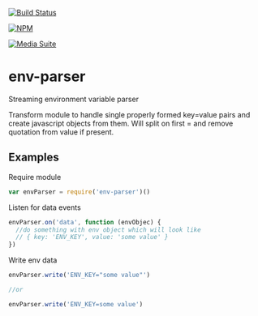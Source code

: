[![Build Status](https://travis-ci.org/digitalsadhu/env-parser.svg?branch=master)](https://travis-ci.org/digitalsadhu/env-parser)

[![NPM](https://nodei.co/npm/env-parser.png)](https://nodei.co/npm/env-parser/)

[![Media Suite](http://mediasuite.co.nz/ms-badge.png)](http://mediasuite.co.nz)

env-parser
==========

Streaming environment variable parser

Transform module to handle single properly formed key=value pairs and create
javascript objects from them. Will split on first = and remove quotation from
value if present.

## Examples

Require module

```js
var envParser = require('env-parser')()
```

Listen for data events
```js
envParser.on('data', function (envObjec) {
  //do something with env object which will look like
  // { key: 'ENV_KEY', value: 'some value' }
})
```

Write env data
```js
envParser.write('ENV_KEY="some value"')

//or

envParser.write('ENV_KEY=some value')
```
